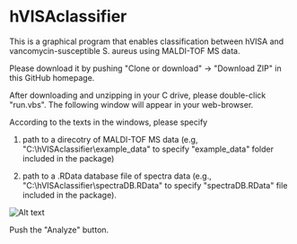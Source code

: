 # hVISAclassifier

This is a graphical program that enables classification between hVISA and vancomycin-susceptible S. aureus using MALDI-TOF MS data.  

Please download it by pushing "Clone or download" -> "Download ZIP" in this GitHub homepage.

After downloading and unzipping in your C drive, please double-click "run.vbs".  The following window will appear in your web-browser.  

According to the texts in the windows, please specify 
1) path to a direcotry of MALDI-TOF MS data (e.g, "C:\hVISAclassifier\example_data" to specify "example_data" folder included in the package)

2) path to a .RData database file of spectra data (e.g., "C:\hVISAclassifier\spectraDB.RData" to specify "spectraDB.RData" file included in the package). 

![Alt text](http://yahara.hustle.ne.jp/projects/lftp_tmp/hVISAclassifier_main_window.png "hVISAclassifier_main_window")

Push the "Analyze" button.  
